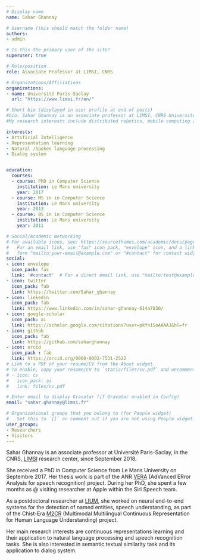 ```yaml
---
# Display name
name: Sahar Ghannay

# Username (this should match the folder name)
authors:
- admin

# Is this the primary user of the site?
superuser: true

# Role/position
role: Associate Professor at LIMSI, CNRS 

# Organizations/Affiliations
organizations:
- name: Université Paris-Saclay 
  url: "https://www.limsi.fr/en/"

# Short bio (displayed in user profile at end of posts)
#bio: Sahar Ghannay is an associate professor at LIMSI, CNRS Université Paris-Saclay  since September 2018. She received a PhD in Computer Science, intitled « A study of continuous word representations applied to ASR error detection », from Le Mans University in Septembre 2017. Sahar has the opportuniy to do an internship at Apple whithin the Siri Speech team under the direction of Xiaochuan Niu and Ilya Oparin. Her main research interests are continuous word representations and their application to natural languge processing and speech recognintion tasks like ASR error detection, natural/spoken languge understanding, etc. She is also interested to sementic textual similarity task and its application to dialog system, in addiiton to end-to-end neural systems for speech understanding, etc.
#My research interests include distributed robotics, mobile computing and programmable matter.

interests:
- Artificial Intelligence
- Representation learning
- Natural /Spoken language processing
- Dialog system


education:
  courses:
  - course: PhD in Computer Science
    institution: Le Mans university
    year: 2017
  - course: MS in in Computer Science
    institution: Le Mans university
    year: 2013
  - course: BS in in Computer Science
    institution: Le Mans university
    year: 2011

# Social/Academic Networking
# For available icons, see: https://sourcethemes.com/academic/docs/page-builder/#icons
#   For an email link, use "fas" icon pack, "envelope" icon, and a link in the
#   form "mailto:your-email@example.com" or "#contact" for contact widget.
social:
- icon: envelope
  icon_pack: fas
  link: '#contact'  # For a direct email link, use "mailto:test@example.org".
- icon: twitter
  icon_pack: fab
  link: https://twitter.com/Sahar_ghannay
- icon: linkedin
  icon_pack: fab
  link: https://www.linkedin.com/in/sahar-ghannay-614a7830/
- icon: google-scholar
  icon_pack: ai
  link: https://scholar.google.com/citations?user=pkYn1SoAAAAJ&hl=fr
- icon: github
  icon_pack: fab
  link: https://github.com/saharghannay
- icon: orcid
  icon_pack : fab
  link: https://orcid.org/0000-0002-7531-2522
# Link to a PDF of your resume/CV from the About widget.
# To enable, copy your resume/CV to `static/files/cv.pdf` and uncomment the lines below.
# - icon: cv
#   icon_pack: ai
#   link: files/cv.pdf

# Enter email to display Gravatar (if Gravatar enabled in Config)
email: "sahar.ghannay@limsi.fr"

# Organizational groups that you belong to (for People widget)
#   Set this to `[]` or comment out if you are not using People widget.
user_groups:
- Researchers
- Visitors
---
```


Sahar Ghannay is an associate professor at  Université Paris-Saclay, in the CNRS, [LIMSI](https://www.limsi.fr/en/) research center, since September 2018.  

She received a PhD in Computer Science from Le Mans University on Septembre 2017.  Her thesis work is part of the ANR [VERA](https://anr.fr/Project-ANR-12-BS02-0006) (AdVanced ERror Analysis for speech recognition) project. 
During her PhD, she spent a few months as @ visiting researcher at Apple within the Siri Speech team.  

 As a postdoctoral researcher at [LIUM](https://lium.univ-lemans.fr), she worked on neural end-to-end systems for the detection of named entities, speech understanding, as  part of the Chist-Era [M2CR](https://projets-lium.univ-lemans.fr/m2cr/) (Multimodal Multilingual Continuous Representation for Human Language Understanding) project. 

Her main research interests are continuous representations learning and their application to natural language processing and speech recognition tasks. She is also interested in semantic textual similarity task and its application to dialog system. 
